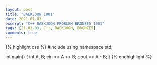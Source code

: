 ```yaml
---
layout: post
title: "BAEKJOON 1001"
date: 2021-01-03
excerpt: "C++ BAEKJOON PROBLEM BRONZE5 1001"
tags: [21-01-03, C++, BAEKJOON, BRONZE5]
comments: true
---
```


{% highlight css %} 
#include <iostream>
using namespace std;

int main()
{
	int A, B;
	cin >> A >> B;
	cout << A - B;
}
{% endhighlight %}